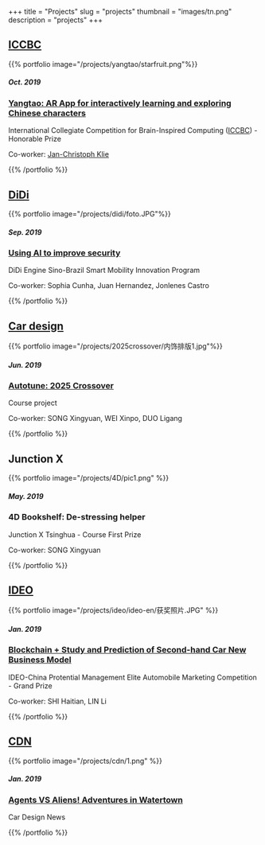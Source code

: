 +++
title = "Projects"
slug = "projects"
thumbnail = "images/tn.png"
description = "projects"
+++

## [ICCBC](/projects/yangtao)

{{% portfolio image="/projects/yangtao/starfruit.png"%}}

##### Oct. 2019
### [Yangtao: AR App for interactively learning and exploring Chinese characters](/projects/yangtao)

International Collegiate Competition for Brain-Inspired Computing ([ICCBC](https://contest.cbicr.org/en)) - Honorable Prize

Co-worker: [Jan-Christoph Klie](https://www.mrklie.com)

{{% /portfolio %}}

## [DiDi](/projects/didi)

{{% portfolio image="/projects/didi/foto.JPG"%}}

##### Sep. 2019
### [Using AI to improve security](/projects/didi)

DiDi Engine Sino-Brazil Smart Mobility Innovation Program

Co-worker: Sophia Cunha, Juan Hernandez, Jonlenes Castro

{{% /portfolio %}}

## [Car design](/projects/2025crossover)

{{% portfolio image="/projects/2025crossover/内饰排版1.jpg"%}}

##### Jun. 2019
### [Autotune: 2025 Crossover](/projects/2025crossover)

Course project

Co-worker: SONG Xingyuan, WEI Xinpo, DUO Ligang

{{% /portfolio %}}

## Junction X

{{% portfolio image="/projects/4D/pic1.png" %}}

##### May. 2019
### 4D Bookshelf: De-stressing helper

Junction X Tsinghua - Course First Prize

Co-worker: SONG Xingyuan

{{% /portfolio %}}

## [IDEO](/projects/ideo)

{{% portfolio image="/projects/ideo/ideo-en/获奖照片.JPG" %}}

##### Jan. 2019
### [Blockchain + Study and Prediction of Second-hand Car New Business Model](/projects/ideo)

IDEO-China Protential Management Elite Automobile Marketing Competition - Grand Prize

Co-worker: SHI Haitian, LIN Li

{{% /portfolio %}}

## [CDN](/projects/cdn)

{{% portfolio image="/projects/cdn/1.png" %}}

##### Jan. 2019
### [Agents VS Aliens! Adventures in Watertown](/projects/cdn)

Car Design News

{{% /portfolio %}}
